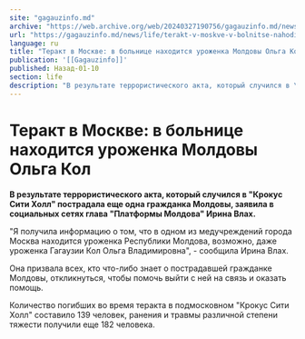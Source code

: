 ```yaml
---
site: "gagauzinfo.md"
archive: "https://web.archive.org/web/20240327190756/gagauzinfo.md/news/life/terakt-v-moskve-v-bolnitse-nahoditsya-urozhenka-moldovi-olga-kol"
url: "https://gagauzinfo.md/news/life/terakt-v-moskve-v-bolnitse-nahoditsya-urozhenka-moldovi-olga-kol"
language: ru
title: "Теракт в Москве: в больнице находится уроженка Молдовы Ольга Кол"
publication: '[[Gagauzinfo]]'
published: Назад-01-10
section: life
description: "В результате террористического акта, который случился в \"Крокус Сити Холл\" пострадала еще одна гражданка Молдовы, заявила в социальных сетях глава \"Платформы Молдова\" Ирина Влах."
---
```


# Теракт в Москве: в больнице находится уроженка Молдовы Ольга Кол

**В результате террористического акта, который случился в "Крокус Сити Холл" пострадала еще одна гражданка Молдовы, заявила в социальных сетях глава "Платформы Молдова" Ирина Влах.**

"Я получила информацию о том, что в одном из медучреждений города Москва находится уроженка Республики Молдова, возможно, даже уроженка Гагаузии Кол Ольга Владимировна", - сообщила Ирина Влах.

Она призвала всех, кто что-либо знает о пострадавшей гражданке Молдовы, откликнуться, чтобы помочь выйти с ней на связь и оказать помощь.

Количество погибших во время теракта в подмосковном "Крокус Сити Холл" составило 139 человек, ранения и травмы различной степени тяжести получили еще 182 человека.